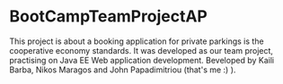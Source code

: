 # BootCampTeamProjectAP
This project is about a booking application for private parkings is the cooperative economy standards.
It was developed as our team project, practising on Java EE Web application development.
Beveloped by Kaili Barba, Nikos Maragos and John Papadimitriou (that's me :) ). 